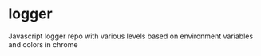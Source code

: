 # logger
Javascript logger repo with various levels based on environment variables and colors in chrome
